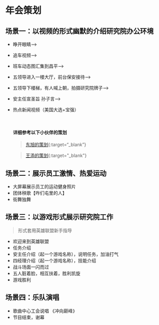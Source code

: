 # 								年会策划

## 场景一：以视频的形式幽默的介绍研究院办公环境

* 睁开眼睛——> 

* 追车视频——>

* 班车动态图汇集到昌平——>

* 五领导进入一楼大厅，前台保安接待——>

* 五领导下楼梯，有人喊上朝，拍摄研究院牌子——>

* 安主任宣圣旨 孙子言——>

* 热点新闻视频（美国大选+宝强）

  ​

  #### 详细参考以下小伙伴的策划

  > [东旭的策划](http://yinzf.win/show/%E7%AD%96%E5%88%92.pdf){:target=“_blank”}

  > [王添的策划](http://yinzf.win/show/%E6%96%87%E5%AD%97.JPG){:target="_blank"}









## 场景二：展示员工激情、热爱运动

* 大屏幕展示员工的运动健身照片
* 团体秧歌【咋们屯里的人】
* 街舞独舞





## 场景三：以游戏形式展示研究院工作



> 形式套用英雄联盟新手指导

* 欢迎来到英雄联盟
* 任务介绍
* 安主任介绍（起一个游戏名称），说明任务，加油打气
* 四经理介绍（起一个游戏名称），技能介绍
* 战斗场面一闪而过
* 五人脏着脸，相互扶着，胜利凯旋
* 游戏胜利







## 场景四：乐队演唱



* 歌曲中心工会说唱 《冲向巅峰》
* 节目结束，谢幕